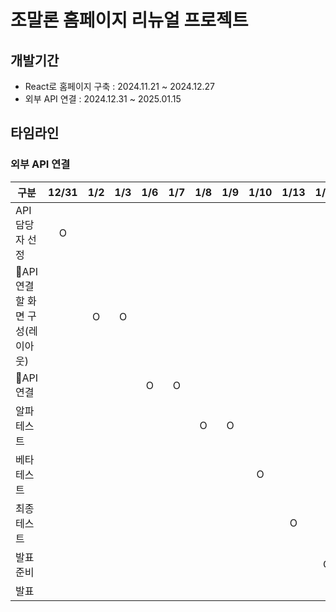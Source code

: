 # 조말론 홈페이지 리뉴얼 프로젝트
## 개발기간
- React로 홈페이지 구축 : 2024.11.21 ~ 2024.12.27
- 외부 API 연결 : 2024.12.31 ~ 2025.01.15
## 타임라인

### 외부 API 연결
| 구분                           | 12/31 | 1/2 | 1/3 | 1/6 | 1/7 | 1/8 | 1/9 | 1/10 | 1/13 | 1/14 | 1/15 |
|--------------------------------|:-----:|:---:|:---:|:---:|:---:|:---:|:---:|:----:|:----:|:----:|:----:|
|         API 담당자 선정        |   O   |     |     |     |     |     |     |      |      |      |      |
| API 연결할 화면 구성(레이아웃) |       |  O  |  O  |     |     |     |     |      |      |      |      |
|           API 연결            |       |     |     |  O  |  O  |     |     |      |      |      |      |
|           알파테스트           |       |     |     |     |     |  O  |  O  |      |      |      |      |
|           베타테스트           |       |     |     |     |     |     |     |   O  |      |      |      |
|           최종테스트           |       |     |     |     |     |     |     |      |   O  |      |      |
|            발표준비            |       |     |     |     |     |     |     |      |      |   O  |      |
|             발표              |       |     |     |     |     |     |     |      |      |      |   O  |
